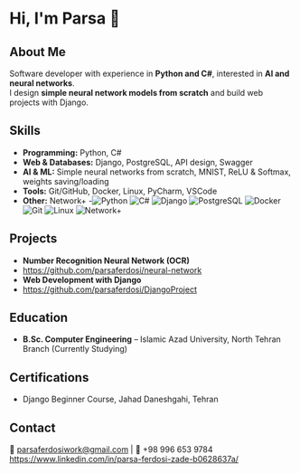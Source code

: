 # Hi, I'm Parsa 👋

## About Me
Software developer with experience in **Python and C#**, interested in **AI and neural networks**.  
I design **simple neural network models from scratch** and build web projects with Django.  

## Skills
- **Programming:** Python, C#  
- **Web & Databases:** Django, PostgreSQL, API design, Swagger  
- **AI & ML:** Simple neural networks from scratch, MNIST, ReLU & Softmax, weights saving/loading  
- **Tools:** Git/GitHub, Docker, Linux, PyCharm, VSCode  
- **Other:** Network+
-![Python](https://img.shields.io/badge/Python-3776AB?style=for-the-badge&logo=python&logoColor=white)
![C#](https://img.shields.io/badge/C%23-239120?style=for-the-badge&logo=c-sharp&logoColor=white)
![Django](https://img.shields.io/badge/Django-092E20?style=for-the-badge&logo=django&logoColor=white)
![PostgreSQL](https://img.shields.io/badge/PostgreSQL-316192?style=for-the-badge&logo=postgresql&logoColor=white)
![Docker](https://img.shields.io/badge/Docker-2496ED?style=for-the-badge&logo=docker&logoColor=white)
![Git](https://img.shields.io/badge/Git-F05032?style=for-the-badge&logo=git&logoColor=white)
![Linux](https://img.shields.io/badge/Linux-FCC624?style=for-the-badge&logo=linux&logoColor=black)
![Network+](https://img.shields.io/badge/Network+-0066CC?style=for-the-badge&logo=networking&logoColor=white)

## Projects
- **Number Recognition Neural Network (OCR)**
- https://github.com/parsaferdosi/neural-network
- **Web Development with Django**  
- https://github.com/parsaferdosi/DjangoProject
## Education
- **B.Sc. Computer Engineering** – Islamic Azad University, North Tehran Branch (Currently Studying)

## Certifications
- Django Beginner Course, Jahad Daneshgahi, Tehran

## Contact
📧 parsaferdosiwork@gmail.com | 📱 +98 996 653 9784
https://www.linkedin.com/in/parsa-ferdosi-zade-b0628637a/
